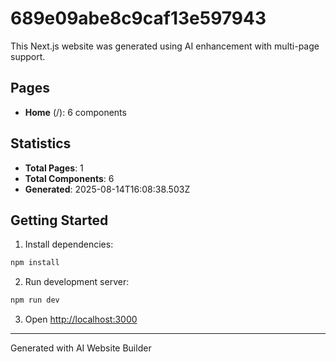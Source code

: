 # 689e09abe8c9caf13e597943

This Next.js website was generated using AI enhancement with multi-page support.

## Pages

- **Home** (/): 6 components

## Statistics

- **Total Pages**: 1
- **Total Components**: 6
- **Generated**: 2025-08-14T16:08:38.503Z

## Getting Started

1. Install dependencies:
```bash
npm install
```

2. Run development server:
```bash
npm run dev
```

3. Open [http://localhost:3000](http://localhost:3000)

---
Generated with AI Website Builder
